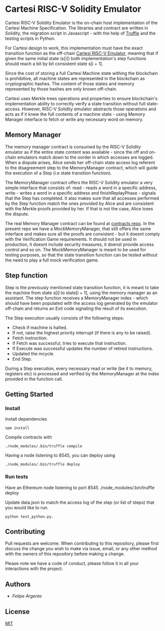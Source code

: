 
# Cartesi RISC-V Solidity Emulator

Cartesi RISC-V Solidity Emulator is the on-chain host implementation of the Cartesi Machine Specification. The libraries and contract are written in Solidity, the migration script in Javascript - with the help of [Truffle](https://github.com/trufflesuite/truffle) and the testing scripts in Python.

For Cartesi design to work, this implementation must have the exact transition function as the off-chain [Cartesi RISC-V Emulator](https://github.com/cartesi/core), meaning that if given the same initial state (s[i]) both implementation's step functions should reach a bit by bit consistent state s[i + 1].

Since the cost of storing a full Cartesi Machine state withing the blockchain is prohibitive, all machine states are represented in the blockchain as cryptographic hashes. The content of those states and memory represented by those hashes are only known off-chain.

Cartesi uses Merkle trees operations and properties to ensure blockchain's implementation ability to correctly verify a state transition without full state-access. However, RISC-V Solidity emulator abstracts those operations and acts as if it knew the full contents of a machine state - using Memory Manager interface to fetch or write any necessary word on memory.

## Memory Manager

The memory manager contract is consumed by the RISC-V Solidity emulator as if the entire state content was available - since the off and on-chain emulators match down to the oorder in which accesses are logged. When a dispute arises, Alice sends her off-chain state access log referent to the disagreement step to the MemoryManager contract, which will guide the execution of a Step (i.e state transition function).

The MemoryManager contract offers the RISC-V Solidity emulator a very simple interface that consists of: read - reads a word in a specific address, write - writes a word in a specific address and finishReplayPhase - signals that the Step has completed. It also makes sure that all accesses performed by the Step function match the ones provided by Alice and are consistent with the Merkle proofs provided by her. If that is not the case, Alice loses the dispute.

The real Memory Manager contract can be found at [contracts repo](https://github.com/cartesi/contracts). In the present repo we have a MockMemoryManager, that still offers the same interface and makes sure all the proofs are consistent - but it doesnt comply with the Verification Game requirements. It should not be used in production, it doesnt include security measures, it doenst provide access control and so on. The MockMemoryManager is meant to be used for testing purposes, so that the state transition function can be tested without the need to play a full mock verification game.

## Step function

Step is the previously mentioned state transition function, it is meant to take the machine from state s[i] to state[i + 1], using the memory manager as an assistant. The step function receives a MemoryManager index - which should have been populated with the access log generated by the emulator off-chain and returns an Exit code signaling the result of its execution.

The Step execution usually consists of the following steps:
- Check if machine is halted.
- If not, raise the highest priority interrupt (if there is any to be raised).
- Fetch instruction.
- If Fetch was successful, tries to execute that instruction.
- If Execute was successful updates the number of retired instructions.
- Updated the mcycle.
- End Step.

During a Step execution, every necessary read or write (be it to memory, registers etc) is processed and verified by the MemoryManager at the index provided in the function call.

## Getting Started

### Install

Install dependencies

    npm install

Compile contracts with

    ./node_modules/.bin/truffle compile

Having a node listening to 8545, you can deploy using

    ./node_modules/.bin/truffle deploy


### Run tests
Have an Ethereum node listening to port 8545
    ./node_modules/.bin/truffle deploy

Update data.json to match the access log of the step (or list of steps) that you would like to run.

    python test_python.py.


## Contributing

Pull requests are welcome. When contributing to this repository, please first discuss the change you wish to make via issue, email, or any other method with the owners of this repository before making a change.

Please note we have a code of conduct, please follow it in all your interactions with the project.

## Authors

* *Felipe Argento*

## License
[MIT](https://choosealicense.com/licenses/mit/)

